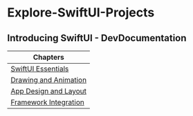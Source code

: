 # Explore-SwiftUI-Projects

## Introducing SwiftUI - DevDocumentation
| Chapters | 
| ----- |
[SwiftUI Essentials]()|
[Drawing and Animation]()|
[App Design and Layout]()|
[Framework Integration]()|

